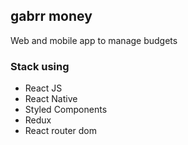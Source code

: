 ## gabrr money
Web and mobile app to manage budgets

### Stack using
- React JS
- React Native
- Styled Components
- Redux
- React router dom

